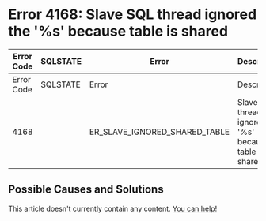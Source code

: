 
# Error 4168: Slave SQL thread ignored the '%s' because table is shared


| Error Code | SQLSTATE | Error | Description |
| --- | --- | --- | --- |
| Error Code | SQLSTATE | Error | Description |
| 4168 |  | ER_SLAVE_IGNORED_SHARED_TABLE | Slave SQL thread ignored the '%s' because table is shared |




## Possible Causes and Solutions


This article doesn't currently contain any content. [You can help!](/kb/en/writing-and-editing-knowledge-base-articles/)

